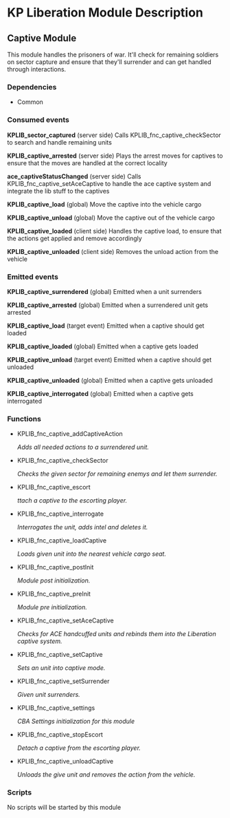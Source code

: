 # KP Liberation Module Description

## Captive Module
This module handles the prisoners of war.
It'll check for remaining soldiers on sector capture and ensure that they'll surrender and can get handled through interactions.

### Dependencies
* Common

### Consumed events
**KPLIB_sector_captured** (server side)
Calls KPLIB_fnc_captive_checkSector to search and handle remaining units

**KPLIB_captive_arrested** (server side)
Plays the arrest moves for captives to ensure that the moves are handled at the correct locality

**ace_captiveStatusChanged** (server side)
Calls KPLIB_fnc_captive_setAceCaptive to handle the ace captive system and integrate the lib stuff to the captives

**KPLIB_captive_load** (global)
Move the captive into the vehicle cargo

**KPLIB_captive_unload** (global)
Move the captive out of the vehicle cargo

**KPLIB_captive_loaded** (client side)
Handles the captive load, to ensure that the actions get applied and remove accordingly

**KPLIB_captive_unloaded** (client side)
Removes the unload action from the vehicle

### Emitted events
**KPLIB_captive_surrendered** (global)
Emitted when a unit surrenders

**KPLIB_captive_arrested** (global)
Emitted when a surrendered unit gets arrested

**KPLIB_captive_load** (target event)
Emitted when a captive should get loaded

**KPLIB_captive_loaded** (global)
Emitted when a captive gets loaded

**KPLIB_captive_unload** (target event)
Emitted when a captive should get unloaded

**KPLIB_captive_unloaded** (global)
Emitted when a captive gets unloaded

**KPLIB_captive_interrogated** (global)
Emitted when a captive gets interrogated

### Functions
* KPLIB_fnc_captive_addCaptiveAction

  *Adds all needed actions to a surrendered unit.*

* KPLIB_fnc_captive_checkSector

  *Checks the given sector for remaining enemys and let them surrender.*

* KPLIB_fnc_captive_escort

  *ttach a captive to the escorting player.*

* KPLIB_fnc_captive_interrogate

  *Interrogates the unit, adds intel and deletes it.*

* KPLIB_fnc_captive_loadCaptive

  *Loads given unit into the nearest vehicle cargo seat.*

* KPLIB_fnc_captive_postInit

  *Module post initialization.*

* KPLIB_fnc_captive_preInit

  *Module pre initialization.*

* KPLIB_fnc_captive_setAceCaptive

  *Checks for ACE handcuffed units and rebinds them into the Liberation captive system.*

* KPLIB_fnc_captive_setCaptive

  *Sets an unit into captive mode.*

* KPLIB_fnc_captive_setSurrender

  *Given unit surrenders.*

* KPLIB_fnc_captive_settings

  *CBA Settings initialization for this module*

* KPLIB_fnc_captive_stopEscort

  *Detach a captive from the escorting player.*

* KPLIB_fnc_captive_unloadCaptive

  *Unloads the give unit and removes the action from the vehicle.*

### Scripts
No scripts will be started by this module
